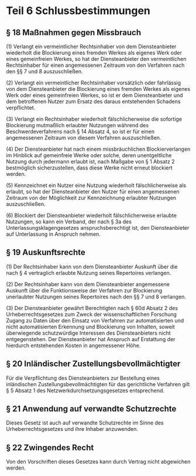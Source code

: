 # Teil 6 Schlussbestimmungen

## § 18 Maßnahmen gegen Missbrauch

(1) Verlangt ein vermeintlicher Rechtsinhaber von dem Diensteanbieter wiederholt die Blockierung eines fremden Werkes als eigenes Werk oder eines gemeinfreien Werkes, so hat der Diensteanbieter den vermeintlichen Rechtsinhaber für einen angemessenen Zeitraum von den Verfahren nach den §§ 7 und 8 auszuschließen.

(2) Verlangt ein vermeintlicher Rechtsinhaber vorsätzlich oder fahrlässig von dem Diensteanbieter die Blockierung eines fremden Werkes als eigenes Werk oder eines gemeinfreien Werkes, so ist er dem Diensteanbieter und dem betroffenen Nutzer zum Ersatz des daraus entstehenden Schadens verpflichtet.

(3) Verlangt ein Rechtsinhaber wiederholt fälschlicherweise die sofortige Blockierung mutmaßlich erlaubter Nutzungen während des Beschwerdeverfahrens nach § 14 Absatz 4, so ist er für einen angemessenen Zeitraum von diesem Verfahren auszuschließen.

(4) Der Diensteanbieter hat nach einem missbräuchlichen Blockierverlangen im Hinblick auf gemeinfreie Werke oder solche, deren unentgeltliche Nutzung durch jedermann erlaubt ist, nach Maßgabe von § 1 Absatz 2 bestmöglich sicherzustellen, dass diese Werke nicht erneut blockiert werden.

(5) Kennzeichnet ein Nutzer eine Nutzung wiederholt fälschlicherweise als erlaubt, so hat der Diensteanbieter den Nutzer für einen angemessenen Zeitraum von der Möglichkeit zur Kennzeichnung erlaubter Nutzungen auszuschließen.

(6) Blockiert der Diensteanbieter wiederholt fälschlicherweise erlaubte Nutzungen, so kann ein Verband, der nach § 3a des Unterlassungsklagengesetzes anspruchsberechtigt ist, den Diensteanbieter auf Unterlassung in Anspruch nehmen.

## § 19 Auskunftsrechte

(1) Der Rechtsinhaber kann von dem Diensteanbieter Auskunft über die nach § 4 vertraglich erlaubte Nutzung seines Repertoires verlangen.

(2) Der Rechtsinhaber kann von dem Diensteanbieter angemessene Auskunft über die Funktionsweise der Verfahren zur Blockierung unerlaubter Nutzungen seines Repertoires nach den §§ 7 und 8 verlangen.

(3)	Der Diensteanbieter gewährt Berechtigten nach § 60d Absatz 2 des Urheberrechtsgesetzes zum Zweck der wissenschaftlichen Forschung Zugang zu Daten über den Einsatz von Verfahren zur automatisierten und nicht automatisierten Erkennung und Blockierung von Inhalten, soweit überwiegende schutzwürdige Interessen des Diensteanbieters nicht entgegenstehen. Der Diensteanbieter hat Anspruch auf Erstattung der hierdurch entstehenden Kosten in angemessener Höhe.

## § 20 Inländischer Zustellungsbevollmächtigter

Für die Verpflichtung des Diensteanbieters zur Bestellung eines inländischen Zustellungsbevollmächtigten für das gerichtliche Verfahren gilt § 5 Absatz 1 des Netzwerkdurchsetzungsgesetzes entsprechend.

## § 21 Anwendung auf verwandte Schutzrechte

Dieses Gesetz ist auch auf verwandte Schutzrechte im Sinne des Urheberrechtsgesetzes und ihre Inhaber anzuwenden.

## § 22 Zwingendes Recht

Von den Vorschriften dieses Gesetzes kann durch Vertrag nicht abgewichen werden.
